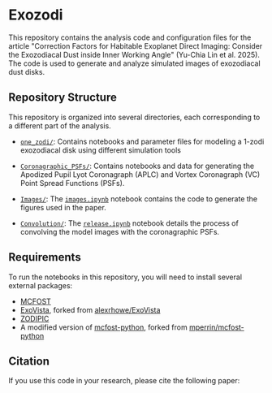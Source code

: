 # Exozodi

This repository contains the analysis code and configuration files for the article "Correction Factors for Habitable Exoplanet Direct Imaging: Consider the
Exozodiacal Dust inside Inner Working Angle" (Yu-Chia Lin et al. 2025). The code is used to generate and analyze simulated images of exozodiacal dust disks.

## Repository Structure

This repository is organized into several directories, each corresponding to a different part of the analysis.

*   [`one_zodi/`](Exozodi/one_zodi/): Contains notebooks and parameter files for modeling a 1-zodi exozodiacal disk using different simulation tools

*   [`Coronagraphic_PSFs/`](Exozodi/Coronagraphic_PSFs/): Contains notebooks and data for generating the Apodized Pupil Lyot Coronagraph (APLC) and Vortex Coronagraph (VC) Point Spread Functions (PSFs).

*   [`Images/`](Exozodi/Images/): The [`images.ipynb`](Exozodi/Images/images.ipynb) notebook contains the code to generate the figures used in the paper.

*   [`Convolution/`](Exozodi/Convolution/): The [`release.ipynb`](Exozodi/Convolution/release.ipynb) notebook details the process of convolving the model images with the coronagraphic PSFs.

## Requirements

To run the notebooks in this repository, you will need to install several external packages:

*   [MCFOST](https://github.com/cpinte/mcfost)
*   [ExoVista](https://github.com/dreamjade/ExoVista), forked from [alexrhowe/ExoVista](https://github.com/alexrhowe/ExoVista)
*   [ZODIPIC](https://irsa.ipac.caltech.edu/data/SPITZER/docs/dataanalysistools/tools/contributed/general/zodipic/)
*   A modified version of [mcfost-python](https://github.com/dreamjade/mcfost-python), forked from [mperrin/mcfost-python](https://github.com/mperrin/mcfost-python)

## Citation

If you use this code in your research, please cite the following paper:

